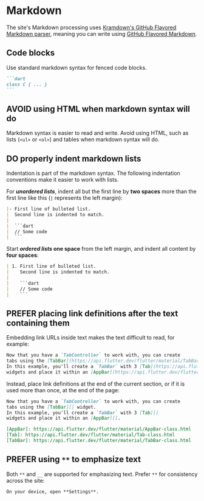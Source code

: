 # Markdown

The site's Markdown processing uses
[Kramdown's GitHub Flavored Markdown parser][kramdown-gfm],
meaning you can write using [GitHub Flavored Markdown][].

## Code blocks

Use standard markdown syntax for fenced code blocks.

````markdown
```dart
class C { ... }
```
````

## **AVOID** using HTML when markdown syntax will do

Markdown syntax is easier to read and write. Avoid using HTML, such as lists
(`<ul>` or `<ol>`) and tables when markdown syntax will do.

## **DO** properly indent markdown lists

Indentation is part of the markdown syntax. The following indentation
conventions make it easier to work with lists.

For **_unordered lists_**, indent all but the first line by **two spaces** more
than the first line like this (`|` represents the left margin):

````markdown
|- First line of bulleted list.
|  Second line is indented to match.
|
|  ```dart
|  // Some code
|  ```
````

Start **_ordered lists_ one space** from the left margin, and indent all content
by **four spaces**:

```markdown
| 1. First line of bulleted list.
|    Second line is indented to match.
|
|    ```dart
|    // Some code
|    ```
```

## **PREFER** placing link definitions after the text containing them

Embedding link URLs inside text makes the text difficult to read, for example:

```markdown
Now that you have a `TabController` to work with, you can create
tabs using the [TabBar](https://api.flutter.dev/flutter/material/TabBar-class.html) widget.
In this example, you'll create a `TabBar` with 3 [Tab](https://api.flutter.dev/flutter/material/Tab-class.html)
widgets and place it within an [AppBar](https://api.flutter.dev/flutter/material/AppBar-class.html).
```

Instead, place link definitions at the end of the current section, 
or if it is used more than once, at the end of the page:

```markdown
Now that you have a `TabController` to work with, you can create
tabs using the [TabBar][] widget.
In this example, you'll create a `TabBar` with 3 [Tab][]
widgets and place it within an [AppBar][].

[AppBar]: https://api.flutter.dev/flutter/material/AppBar-class.html
[Tab]: https://api.flutter.dev/flutter/material/Tab-class.html
[TabBar]: https://api.flutter.dev/flutter/material/TabBar-class.html
```

## **PREFER** using `**` to emphasize text

Both `**` and `__` are supported for emphasizing text.
Prefer `**` for consistency across the site:

```markdown
On your device, open **Settings**.
```

[kramdown-gfm]: https://github.com/kramdown/parser-gfm
[GitHub Flavored Markdown]: https://github.github.com/gfm/
[markdown_with_code_excerpts.rb]: src/_plugins/markdown_with_code_excerpts.rb
[prettify]: src/_plugins/prettify.rb
